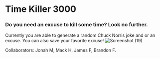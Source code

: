 # Time Killer 3000

### Do you need an excuse to kill some time? Look no further.

Currently you are able to generate a random Chuck Norris joke and or an excuse. You can also save your favorite excuse!
![Screenshot (19)](https://user-images.githubusercontent.com/96394025/157366336-7a224735-0124-47f4-a301-5bd672940959.png)

Collaborators: Jonah M, Mack H, James F, Brandon F.

